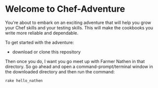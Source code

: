 # Welcome to Chef-Adventure

You're about to embark on an exciting adventure that will help you grow your Chef skills and your testing skills. This will make the cookbooks you write more reliable
and dependable.

To get started with the adventure:

* download or clone this repository

Then once you do, I want you go meet up with Farmer Nathen in that directory. So go ahead and open a command-prompt/terminal window in the downloaded directory and then run the command:

    rake hello_nathen